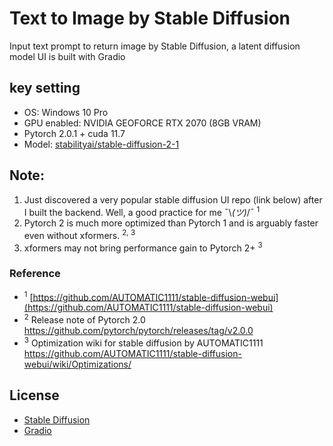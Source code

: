 # Text to Image by Stable Diffusion
Input text prompt to return image by Stable Diffusion, a latent diffusion model
UI is built with Gradio

## key setting
- OS: Windows 10 Pro
- GPU enabled: NVIDIA GEOFORCE RTX 2070 (8GB VRAM)
- Pytorch 2.0.1 + cuda 11.7
- Model: [stabilityai/stable-diffusion-2-1](https://huggingface.co/stabilityai/stable-diffusion-2-1)
  
## Note:
1. Just discovered a very popular stable diffusion UI repo (link below) after I built the backend. Well, a good practice for me  ¯\\_(ツ)_/¯ <sup>1</sup>
2. Pytorch 2 is much more optimized than Pytorch 1 and is arguably faster even without xformers. <sup>2, 3</sup>
3. xformers may not bring performance gain to Pytorch 2+ <sup>3</sup>

### Reference
- <sup>1</sup> [https://github.com/AUTOMATIC1111/stable-diffusion-webui](https://github.com/AUTOMATIC1111/stable-diffusion-webui)
- <sup>2</sup> Release note of Pytorch 2.0 https://github.com/pytorch/pytorch/releases/tag/v2.0.0
- <sup>3</sup> Optimization wiki for stable diffusion by AUTOMATIC1111 https://github.com/AUTOMATIC1111/stable-diffusion-webui/wiki/Optimizations/

## License
- [Stable Diffusion](https://github.com/CompVis/stable-diffusion/blob/21f890f9da3cfbeaba8e2ac3c425ee9e998d5229/LICENSE) 
- [Gradio](https://github.com/gradio-app/gradio/blob/34f6b22efbfedfa569d452f3f99ed2e6593e3c21/LICENSE)

